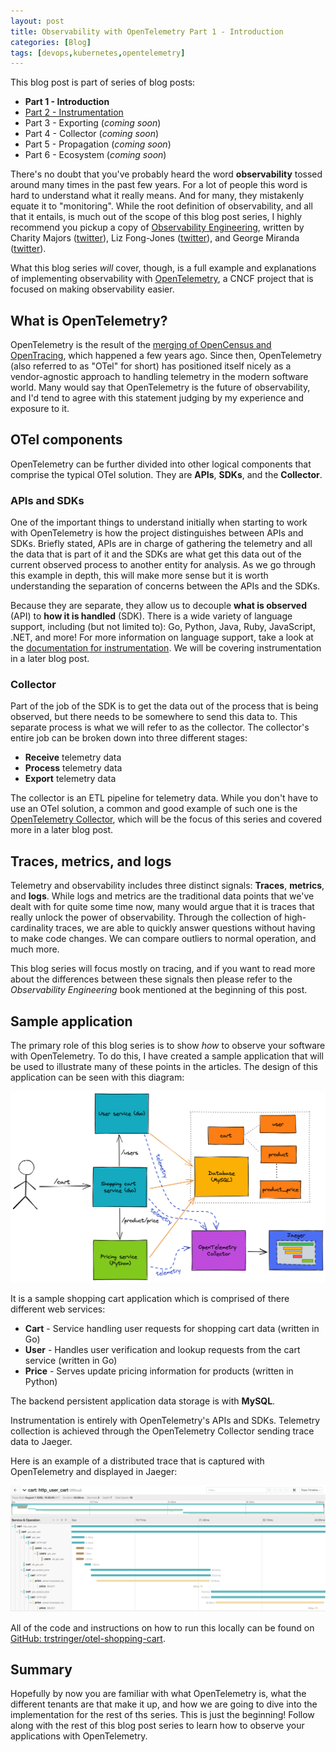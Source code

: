 ```yaml
---
layout: post
title: Observability with OpenTelemetry Part 1 - Introduction
categories: [Blog]
tags: [devops,kubernetes,opentelemetry]
---
```


This blog post is part of series of blog posts:

* **Part 1 - Introduction**
* [Part 2 - Instrumentation](https://trstringer.com/otel-part2-instrumentation/)
* Part 3 - Exporting (*coming soon*)
* Part 4 - Collector (*coming soon*)
* Part 5 - Propagation (*coming soon*)
* Part 6 - Ecosystem (*coming soon*)

There's no doubt that you've probably heard the word **observability** tossed around many times in the past few years. For a lot of people this word is hard to understand what it really means. And for many, they mistakenly equate it to "monitoring". While the root definition of observability, and all that it entails, is much out of the scope of this blog post series, I highly recommend you pickup a copy of [Observability Engineering](https://www.oreilly.com/library/view/observability-engineering/9781492076438/), written by Charity Majors ([twitter](https://twitter.com/mipsytipsy?ref_src=twsrc%5Egoogle%7Ctwcamp%5Eserp%7Ctwgr%5Eauthor)), Liz Fong-Jones ([twitter](https://twitter.com/lizthegrey?ref_src=twsrc%5Egoogle%7Ctwcamp%5Eserp%7Ctwgr%5Eauthor)), and George Miranda ([twitter](https://twitter.com/gmiranda23)).

What this blog series *will* cover, though, is a full example and explanations of implementing observability with [OpenTelemetry](https://opentelemetry.io/), a CNCF project that is focused on making observability easier.

## What is OpenTelemetry?

OpenTelemetry is the result of the [merging of OpenCensus and OpenTracing](https://www.cncf.io/blog/2019/05/21/a-brief-history-of-opentelemetry-so-far/), which happened a few years ago. Since then, OpenTelemetry (also referred to as "OTel" for short) has positioned itself nicely as a vendor-agnostic approach to handling telemetry in the modern software world. Many would say that OpenTelemetry is the future of observability, and I'd tend to agree with this statement judging by my experience and exposure to it.

## OTel components

OpenTelemetry can be further divided into other logical components that comprise the typical OTel solution. They are **APIs**, **SDKs**, and the **Collector**.

### APIs and SDKs

One of the important things to understand initially when starting to work with OpenTelemetry is how the project distinguishes between APIs and SDKs. Briefly stated, APIs are in charge of gathering the telemetry and all the data that is part of it and the SDKs are what get this data out of the current observed process to another entity for analysis. As we go through this example in depth, this will make more sense but it is worth understanding the separation of concerns between the APIs and the SDKs.

Because they are separate, they allow us to decouple **what is observed** (API) to **how it is handled** (SDK). There is a wide variety of language support, including (but not limited to): Go, Python, Java, Ruby, JavaScript, .NET, and more! For more information on language support, take a look at the [documentation for instrumentation](https://opentelemetry.io/docs/instrumentation/). We will be covering instrumentation in a later blog post.

### Collector

Part of the job of the SDK is to get the data out of the process that is being observed, but there needs to be somewhere to send this data to. This separate process is what we will refer to as the collector. The collector's entire job can be broken down into three different stages:

* **Receive** telemetry data
* **Process** telemetry data
* **Export** telemetry data

The collector is an ETL pipeline for telemetry data. While you don't have to use an OTel solution, a common and good example of such one is the [OpenTelemetry Collector](https://opentelemetry.io/docs/collector/), which will be the focus of this series and covered more in a later blog post.

## Traces, metrics, and logs

Telemetry and observability includes three distinct signals: **Traces**, **metrics**, and **logs**. While logs and metrics are the traditional data points that we've dealt with for quite some time now, many would argue that it is traces that really unlock the power of observability. Through the collection of high-cardinality traces, we are able to quickly answer questions without having to make code changes. We can compare outliers to normal operation, and much more.

This blog series will focus mostly on tracing, and if you want to read more about the differences between these signals then please refer to the *Observability Engineering* book mentioned at the beginning of this post.

## Sample application

The primary role of this blog series is to show *how* to observe your software with OpenTelemetry. To do this, I have created a sample application that will be used to illustrate many of these points in the articles. The design of this application can be seen with this diagram:

![Application diagram](../images/otel-shopping-cart-design.png)

It is a sample shopping cart application which is comprised of there different web services:

* **Cart** - Service handling user requests for shopping cart data (written in Go)
* **User** - Handles user verification and lookup requests from the cart service (written in Go)
* **Price** - Serves update pricing information for products (written in Python)

The backend persistent application data storage is with **MySQL**.

Instrumentation is entirely with OpenTelemetry's APIs and SDKs. Telemetry collection is achieved through the OpenTelemetry Collector sending trace data to Jaeger.

Here is an example of a distributed trace that is captured with OpenTelemetry and displayed in Jaeger:

![Jaeger trace](../images/otel-shopping-cart-jaeger-trace.png)

All of the code and instructions on how to run this locally can be found on [GitHub: trstringer/otel-shopping-cart](https://github.com/trstringer/otel-shopping-cart).

## Summary

Hopefully by now you are familiar with what OpenTelemetry is, what the different tenants are that make it up, and how we are going to dive into the implementation for the rest of ths series. This is just the beginning! Follow along with the rest of this blog post series to learn how to observe your applications with OpenTelemetry.
